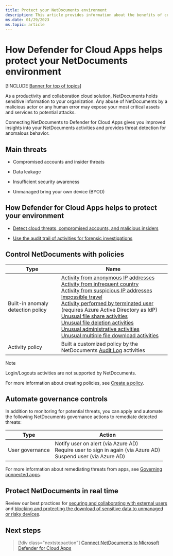```yaml
---
title: Protect your NetDocuments environment
description: This article provides information about the benefits of connecting your NetDocuments app to Defender for Cloud Apps using the API connector for visibility and control over use.
ms.date: 01/29/2023
ms.topic: article
---
```

# How Defender for Cloud Apps helps protect your NetDocuments environment

[!INCLUDE [Banner for top of topics](includes/banner.md)]

As a productivity and collaboration cloud solution, NetDocuments holds sensitive information to your organization. Any abuse of NetDocuments by a malicious actor or any human error may expose your most critical assets and services to potential attacks.

Connecting NetDocuments to Defender for Cloud Apps gives you improved insights into your NetDocuments activities and provides threat detection for anomalous behavior.

## Main threats

- Compromised accounts and insider threats

- Data leakage

- Insufficient security awareness

- Unmanaged bring your own device (BYOD)

## How Defender for Cloud Apps helps to protect your environment

- [Detect cloud threats, compromised accounts, and malicious insiders](best-practices.md#detect-cloud-threats-compromised-accounts-malicious-insiders-and-ransomware)

- [Use the audit trail of activities for forensic investigations](best-practices.md#use-the-audit-trail-of-activities-for-forensic-investigations)

## Control NetDocuments with policies

| **Type**                           | **Name**                                                     |
| ---------------------------------- | ------------------------------------------------------------ |
| Built-in  anomaly detection policy | [Activity from   anonymous IP addresses](anomaly-detection-policy.md#activity-from-anonymous-ip-addresses)  <br /> [Activity from   infrequent country](anomaly-detection-policy.md#activity-from-infrequent-country) <br /> [Activity from   suspicious IP addresses](anomaly-detection-policy.md#activity-from-suspicious-ip-addresses)  <br /> [Impossible travel](anomaly-detection-policy.md#impossible-travel)  <br /> [Activity   performed by terminated user](anomaly-detection-policy.md#activity-performed-by-terminated-user) (requires Azure Active Directory as IdP) <br /> [Unusual file share activities](anomaly-detection-policy.md#unusual-activities-by-user)  <br /> [Unusual file deletion activities](anomaly-detection-policy.md#unusual-activities-by-user) <br /> [Unusual   administrative activities](anomaly-detection-policy.md#unusual-activities-by-user)  <br /> [Unusual multiple file download activities](anomaly-detection-policy.md#unusual-activities-by-user)  |
| Activity  policy                   | Built a customized policy by the NetDocuments [Audit Log](https://support.netdocuments.com/hc/en-us/articles/205220260-Consolidated-Activity-Log) activities |

>[!NOTE]
>Login/Logouts activities are not supported by NetDocuments.

For more information about creating policies, see [Create a policy](control-cloud-apps-with-policies.md#create-a-policy).

## Automate governance controls

In addition to monitoring for potential threats, you can apply and automate the following NetDocuments governance actions to remediate detected threats:

| **Type**        | **Action**                                                   |
| --------------- | ------------------------------------------------------------ |
| User governance | Notify user on  alert (via Azure AD)<br />  Require user to sign in again (via Azure AD)   <br /> Suspend user (via Azure AD) |

For more information about remediating threats from apps, see [Governing connected apps](governance-actions.md).

## Protect NetDocuments in real time

Review our best practices for [securing and collaborating with external users](best-practices.md#secure-collaboration-with-external-users-by-enforcing-real-time-session-controls) and [blocking and protecting the download of sensitive data to unmanaged or risky devices](best-practices.md#block-and-protect-download-of-sensitive-data-to-unmanaged-or-risky-devices).

## Next steps

> [!div class="nextstepaction"]
> [Connect NetDocuments to Microsoft Defender for Cloud Apps](connect-netdocuments-to-microsoft-defender-for-cloud-apps.md)
